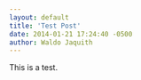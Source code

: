 ```yaml
---
layout: default
title: 'Test Post'
date: 2014-01-21 17:24:40 -0500
author: Waldo Jaquith
---
```


This is a test.
